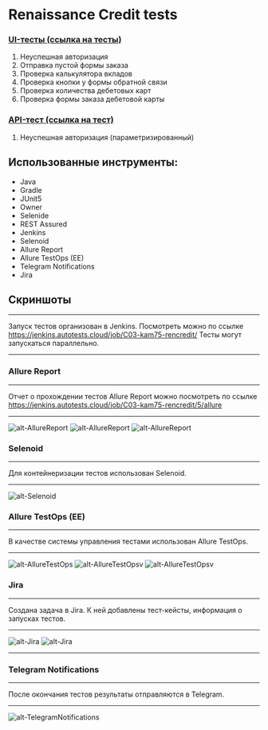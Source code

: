 # Renaissance Credit tests
### [UI-тесты (ссылка на тесты)](https://github.com/kam32/rencredit_tests/blob/master/src/test/java/tests/ui/Tests.java)
1. Неуспешная авторизация
2. Отправка пустой формы заказа
3. Проверка калькулятора вкладов
4. Проверка кнопки у формы обратной связи
5. Проверка количества дебетовых карт
6. Проверка формы заказа дебетовой карты
### [API-тест (ссылка на тест)](https://github.com/kam32/rencredit_tests/blob/master/src/test/java/tests/api/ApiTests.java)
1. Неуспешная авторизация (параметризированный)
## Использованные инструменты:
* Java
* Gradle
* JUnit5
* Owner
* Selenide
* REST Assured 
* Jenkins
* Selenoid
* Allure Report
* Allure TestOps (EE)
* Telegram Notifications
* Jira

## Скриншоты
***
Запуск тестов организован в Jenkins. Посмотреть можно по ссылке https://jenkins.autotests.cloud/job/C03-kam75-rencredit/
Тесты могут запускаться параллельно.
***
### Allure Report 
***
Отчет о прохождении тестов Allure Report можно посмотреть по ссылке https://jenkins.autotests.cloud/job/C03-kam75-rencredit/5/allure
***
![alt-AllureReport](https://github.com/kam32/rencredit_tests/raw/master/src/test/resources/images/AllureReport1.png "AllureReport")
![alt-AllureReport](https://github.com/kam32/rencredit_tests/raw/master/src/test/resources/images/AllureReport2.png "AllureReport")
![alt-AllureReport](https://github.com/kam32/rencredit_tests/raw/master/src/test/resources/images/AllureReport3.png "AllureReport")
### Selenoid
***
Для контейнеризации тестов использован Selenoid.
***
![alt-Selenoid](https://github.com/kam32/rencredit_tests/raw/master/src/test/resources/images/Selenoid.gif "Selenoid")
### Allure TestOps (EE) 
***
В качестве системы управления тестами использован Allure TestOps.  
***
![alt-AllureTestOps](https://github.com/kam32/rencredit_tests/raw/master/src/test/resources/images/AllureTestOps1.png "AllureTestOps")
![alt-AllureTestOpsv](https://github.com/kam32/rencredit_tests/raw/master/src/test/resources/images/AllureTestOps2.png "AllureTestOps")
![alt-AllureTestOpsv](https://github.com/kam32/rencredit_tests/raw/master/src/test/resources/images/AllureTestOps3.png "AllureTestOps")
### Jira
***
Создана задача в Jira. К ней добавлены тест-кейсты, информация о запусках тестов.
***
![alt-Jira](https://github.com/kam32/rencredit_tests/raw/master/src/test/resources/images/images/Jira.png "Jira")
![alt-Jira](https://github.com/kam32/rencredit_tests/raw/master/src/test/resources/images/Jira2.png "Jira")
***
### Telegram Notifications
***
После окончания тестов результаты отправляются в Telegram.
***
![alt-TelegramNotifications](https://github.com/kam32/rencredit_tests/raw/master/src/test/resources/images/Telegram.png "Telegram")




